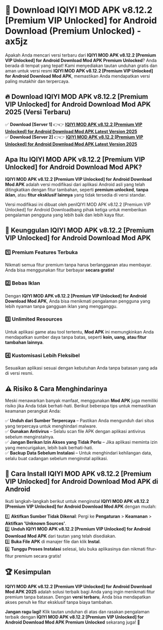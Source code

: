 # 🎯 Download IQIYI MOD APK v8.12.2 [Premium VIP Unlocked] for Android Download (Premium Unlocked) -  ax5jz

Apakah Anda mencari versi terbaru dari **IQIYI MOD APK v8.12.2 [Premium VIP Unlocked] for Android Download Mod APK Premium Unlocked**? Anda berada di tempat yang tepat! Kami menyediakan tautan unduhan gratis dan aman untuk versi resmi **IQIYI MOD APK v8.12.2 [Premium VIP Unlocked] for Android Download Mod APK**, memastikan Anda mendapatkan versi paling mutakhir dan terpercaya.

## 🔥 Download IQIYI MOD APK v8.12.2 [Premium VIP Unlocked] for Android Download Mod APK 2025 (Versi Terbaru)

✅ **Download [Server 1]** 👉👉 [**IQIYI MOD APK v8.12.2 [Premium VIP Unlocked] for Android Download Mod APK Latest Version 2025**](https://momento.my/?title=IQIYI_MOD_APK_v8.12.2_[Premium_VIP_Unlocked]_for_Android_Download)  
✅ **Download [Server 2]** 👉👉 [**IQIYI MOD APK v8.12.2 [Premium VIP Unlocked] for Android Download Mod APK Latest Version 2025**](https://momento.my/?title=IQIYI_MOD_APK_v8.12.2_[Premium_VIP_Unlocked]_for_Android_Download)  

## Apa Itu IQIYI MOD APK v8.12.2 [Premium VIP Unlocked] for Android Download Mod APK?

**IQIYI MOD APK v8.12.2 [Premium VIP Unlocked] for Android Download Mod APK** adalah versi modifikasi dari aplikasi Android asli yang telah ditingkatkan dengan fitur tambahan, seperti **premium unlocked**, **tanpa iklan**, atau **fitur eksklusif lainnya** yang tidak tersedia di versi standar.

Versi modifikasi ini dibuat oleh penIQIYI MOD APK v8.12.2 [Premium VIP Unlocked] for Android Downloadbang pihak ketiga untuk memberikan pengalaman pengguna yang lebih baik dan lebih kaya fitur.

## 🎯 Keunggulan IQIYI MOD APK v8.12.2 [Premium VIP Unlocked] for Android Download Mod APK

### 1️⃣ Premium Features Terbuka
Nikmati semua fitur premium tanpa harus berlangganan atau membayar. Anda bisa menggunakan fitur berbayar **secara gratis!**

### 2️⃣ Bebas Iklan
Dengan **IQIYI MOD APK v8.12.2 [Premium VIP Unlocked] for Android Download Mod APK**, Anda bisa menikmati pengalaman pengguna yang lebih nyaman tanpa gangguan iklan yang mengganggu.

### 3️⃣ Unlimited Resources
Untuk aplikasi game atau tool tertentu, **Mod APK** ini memungkinkan Anda mendapatkan sumber daya tanpa batas, seperti **koin, uang, atau fitur tambahan lainnya**.

### 4️⃣ Kustomisasi Lebih Fleksibel
Sesuaikan aplikasi sesuai dengan kebutuhan Anda tanpa batasan yang ada di versi resmi.

## ⚠️ Risiko & Cara Menghindarinya

Meski menawarkan banyak manfaat, menggunakan **Mod APK** juga memiliki risiko jika Anda tidak berhati-hati. Berikut beberapa tips untuk memastikan keamanan perangkat Anda:

✅ **Unduh dari Sumber Terpercaya** – Pastikan Anda mengunduh dari situs yang terpercaya untuk menghindari malware.  
✅ **Gunakan Antivirus** – Selalu scan file APK dengan aplikasi antivirus sebelum menginstalnya.  
✅ **Jangan Berikan Izin Akses yang Tidak Perlu** – Jika aplikasi meminta izin yang mencurigakan, lebih baik berhati-hati.  
✅ **Backup Data Sebelum Instalasi** – Untuk menghindari kehilangan data, selalu buat cadangan sebelum menginstal aplikasi.

## 📌 Cara Install IQIYI MOD APK v8.12.2 [Premium VIP Unlocked] for Android Download Mod APK di Android

Ikuti langkah-langkah berikut untuk menginstal **IQIYI MOD APK v8.12.2 [Premium VIP Unlocked] for Android Download Mod APK** dengan mudah:

1️⃣ **Aktifkan Sumber Tidak Dikenal**: Pergi ke **Pengaturan** > **Keamanan** > **Aktifkan 'Unknown Sources'**.  
2️⃣ **Unduh IQIYI MOD APK v8.12.2 [Premium VIP Unlocked] for Android Download Mod APK** dari tautan yang telah disediakan.  
3️⃣ **Buka File APK** di manajer file dan klik **Instal**.  
4️⃣ **Tunggu Proses Instalasi** selesai, lalu buka aplikasinya dan nikmati fitur-fitur premium secara gratis!

## 🏆 Kesimpulan

**IQIYI MOD APK v8.12.2 [Premium VIP Unlocked] for Android Download Mod APK 2025** adalah solusi terbaik bagi Anda yang ingin menikmati fitur premium tanpa batasan. Dengan **versi terbaru**, Anda bisa mendapatkan akses penuh ke fitur eksklusif tanpa biaya tambahan.

**Jangan ragu lagi!** Klik tautan unduhan di atas dan rasakan pengalaman terbaik dengan **IQIYI MOD APK v8.12.2 [Premium VIP Unlocked] for Android Download Mod APK Premium Unlocked** sekarang juga! 🚀
